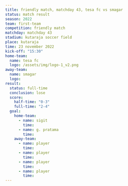 ```yaml
---
title: friendly match, matchday 43, tesa fc vs smagar
status: match result
season: 2022
team: first-team
competition: friendly match
matchday: matchday 43
stadium: kutaraja soccer field
place: kutaraja
time: 23 november 2022
kick-off: "15:30"
home-team:
  name: tesa fc
  logo: /assets/img/logo-1_v2.png
away-team:
  name: smagar
  logo: 
result:
  status: full-time
  conclusion: lose
  score:
    half-time: "0-3"
    full-time: "2-4"
  goal:
    home-team:
      - name: sigit
        time: 
      - name: g. pratama
        time: 
    away-team:
      - name: player
        time: 
      - name: player
        time: 
      - name: player
        time: 
      - name: player
        time: 
---
```

